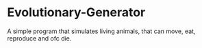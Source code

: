 # Evolutionary-Generator

A simple program that simulates living animals, that can move, eat, reproduce and ofc die.  
